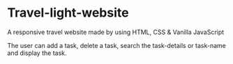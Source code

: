 # Travel-light-website
A responsive travel website made by using HTML, CSS &amp; Vanilla JavaScript

The user can add a task, delete a task, search the task-details or task-name and display the task.
